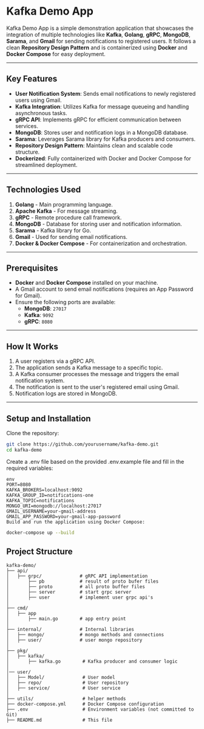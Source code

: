 # Kafka Demo App

Kafka Demo App is a simple demonstration application that showcases the integration of multiple technologies like **Kafka**, **Golang**, **gRPC**, **MongoDB**, **Sarama**, and **Gmail** for sending notifications to registered users. It follows a clean **Repository Design Pattern** and is containerized using **Docker** and **Docker Compose** for easy deployment.

---

## Key Features

- **User Notification System**: Sends email notifications to newly registered users using Gmail.
- **Kafka Integration**: Utilizes Kafka for message queueing and handling asynchronous tasks.
- **gRPC API**: Implements gRPC for efficient communication between services.
- **MongoDB**: Stores user and notification logs in a MongoDB database.
- **Sarama**: Leverages Sarama library for Kafka producers and consumers.
- **Repository Design Pattern**: Maintains clean and scalable code structure.
- **Dockerized**: Fully containerized with Docker and Docker Compose for streamlined deployment.

---

## Technologies Used

1. **Golang** - Main programming language.
2. **Apache Kafka** - For message streaming.
3. **gRPC** - Remote procedure call framework.
4. **MongoDB** - Database for storing user and notification information.
5. **Sarama** - Kafka library for Go.
6. **Gmail** - Used for sending email notifications.
7. **Docker & Docker Compose** - For containerization and orchestration.

---

## Prerequisites

- **Docker** and **Docker Compose** installed on your machine.
- A Gmail account to send email notifications (requires an App Password for Gmail).
- Ensure the following ports are available:
  - **MongoDB**: `27017`
  - **Kafka**: `9092`
  - **gRPC**: `8080`

---

## How It Works

1. A user registers via a gRPC API.
2. The application sends a Kafka message to a specific topic.
3. A Kafka consumer processes the message and triggers the email notification system.
4. The notification is sent to the user's registered email using Gmail.
5. Notification logs are stored in MongoDB.

---

## Setup and Installation
Clone the repository:

```bash
git clone https://github.com/yourusername/kafka-demo.git
cd kafka-demo
```
Create a .env file based on the provided .env.example file and fill in the required variables:
```
env
PORT=8080
KAFKA_BROKERS=localhost:9092
KAFKA_GROUP_ID=notifications-one
KAFKA_TOPIC=notifications
MONGO_URI=mongodb://localhost:27017
GMAIL_USERNAME=your-gmail-address
GMAIL_APP_PASSWORD=your-gmail-app-password
Build and run the application using Docker Compose:
```
```bash
docker-compose up --build
```

## Project Structure

```plaintext
kafka-demo/
├── api/             
│   ├── grpc/              # gRPC API implementation
│       ├── pb             # result of proto bufer files
│       ├── proto          # all proto buffer files
│       ├── server         # start grpc server
│       ├── user           # implement user grpc api's
│ 
├── cmd/    
│   ├── app           
│       ├── main.go        # app entry point
│
├── internal/              # Internal libraries
│   ├── mongo/             # mongo methods and connections
│   ├── user/              # user mongo repository
│
├── pkg/
│   ├── kafka/         
│       ├── kafka.go        # Kafka producer and consumer logic
│
│── user/          
│   ├── Model/              # User model
│   ├── repo/               # User repository
│   ├── service/            # User service
│
├── utils/                  # helper methods
├── docker-compose.yml      # Docker Compose configuration
├── .env                    # Environment variables (not committed to Git)
├── README.md               # This file

